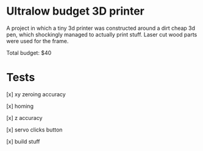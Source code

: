 # Ultralow budget 3D printer
A project in which a tiny 3d printer was constructed around a dirt cheap 3d pen, which shockingly managed to actually print stuff.
Laser cut wood parts were used for the frame.

Total budget: $40
# Tests
[x] xy zeroing accuracy

[x] homing

[x] z accuracy

[x] servo clicks button

[x] build stuff
